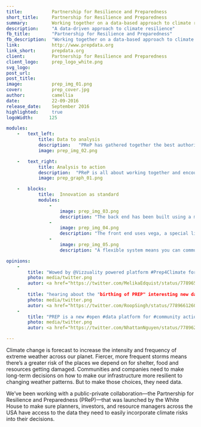 ```yaml
---
title:           Partnership for Resilience and Preparedness
short_title:     Partnership for Resilience and Preparedness
summary:         Working together on a data-based approach to climate resilience
description:     "A data-driven approach to climate resilience"
fb_title:        "Partnership for Resilience and Preparedness"
fb_description:  "Working together on a data-based approach to climate resilience"
link:            http://www.prepdata.org
link_short:      prepdata.org
client:          Partnership for Resilience and Preparedness
client_logo:     prep_logo_white.png
svg_logo:
post_url:
post_title:
image:           prep_img_01.png
cover:           prep_cover.jpg
author:          camellia
date:            22-09-2016
release_date:    September 2016
highlighted:     true
logoWidth:      125

modules:
    -   text_left:
            title: Data to analysis
            description:   "PReP has gathered together the best authoritative data on climate resilience from sources like NASA and NOAA. But just because the information is there doesn’t mean people will use it. To make sure they do, we’ve used standard technology in innovative ways to make it as easy as possible for people to use the data and gain new insights. The beauty of the PReP platform is its ability to query many different data sources with just one API. It doesn’t matter if the data is in CARTO, csv, arcgis, wvms, or json format because we’ve used single query line and feature service - both standard languages - to query the data and give people the information they are looking for."
            image: prep_img_02.png

    -   text_right: 
            title: Analysis to action
            description:  "PReP is all about working together and encouraging more communities and companies to use a data-focused approach to climate resilience planning. We’ve made it simple to use widgets and layers to display data in charts or maps—in whatever way you choose—making it even easier to share your findings with other people. Imagine you’re a city planner who needs to explain how a specific course of action will make your city more resilient to climate change: carefully chosen maps and charts will let you show the impact of each decision far quicker than any verbal explanation could."
            image: prep_graph_01.png

    -   blocks:
            title:  Innovation as standard
            modules:
                -
                    image: prep_img_03.png
                    description: "The back end has been built using a microservices architecture: small, autonomous services that work together. The PReP API used the API Gateway pattern."
                -
                    image: prep_img_04.png
                    description: "The front end uses vega, a special library for building graphics, to allow you to create standardised charts."
                -
                    image: prep_img_05.png
                    description: "A flexible system means you can communicate your data using a choice of charts and maps."

opinions:
    -
        title: "Wowed by @Vizzuality powered platform #Prep4Climate for local climate-informed decisions w/ @WorldResources @awscloud Enormous potential! <a href='https://pbs.twimg.com/media/Cs9w_pVWIAE-Be8.jpg'>https://pbs.twimg.com/media/Cs9w_pVWIAE-Be8.jpg</a>"
        photo: media/twitter.png
        autor: <a href="https://twitter.com/MelikaEdquist/status/778965507236040704">Melika Edquist</a>
    -
        title: "hearing about the "birthing of PREP" interesting new data platform @Vizzuality #prep4climate @WRIClimate <a href="https://pbs.twimg.com/media/Cs9xipSXYAAz3ua.jpg">https://pbs.twimg.com/media/Cs9xipSXYAAz3ua.jpg</a>"
        photo: media/twitter.png
        autor: <a href="https://twitter.com/RoopSingh/status/778966126009184257">Roop Sing</a>
    -
        title: "PREP is a new #open #data platform for #community action to manage #climate risks @Vizzuality #resilience <a href='http://www.prepdata.org'>http://www.prepdata.org</a>"
        photo: media/twitter.png
        autor: <a href="https://twitter.com/NhattanNguyen/status/778962900794900480">Nhattan Nguyen</a>

---
```

Climate change is forecast to increase the intensity and frequency of extreme weather across our planet. Fiercer, more frequent storms means there’s a greater risk of the places we depend on for shelter, food and resources getting damaged. Communities and companies need to make long-term decisions on how to make our infrastructure more resilient to changing weather patterns. But to make those choices, they need data.

We’ve been working with a public-private collaboration—the Partnership for Resilience and Preparedness (PReP)—that was launched by the White House to make sure planners, investors, and resource managers across the USA have access to the data they need to easily incorporate climate risks into their decisions. 
